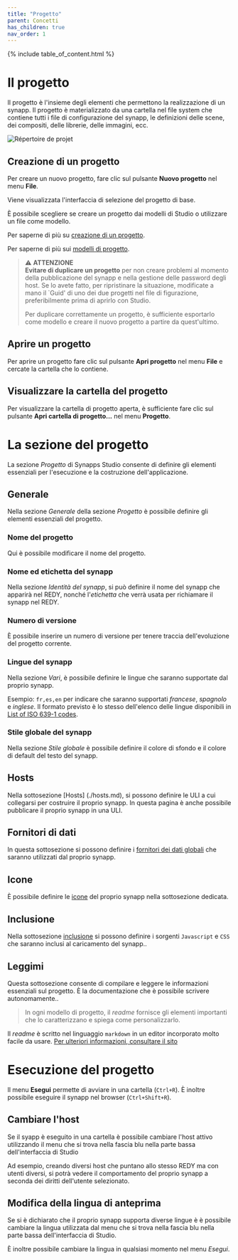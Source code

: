 ```yaml
---
title: "Progetto"
parent: Concetti
has_children: true
nav_order: 1
---
```


{% include table_of_content.html %}

# Il progetto

Il progetto è l'insieme degli elementi che permettono la realizzazione di un synapp. Il progetto è materializzato da una cartella nel file system che contiene tutti i file di configurazione del synapp, le definizioni delle scene, dei compositi, delle librerie, delle immagini, ecc.

![Répertoire de projet](../../assets/quick-start/first-project/03.png)

## Creazione di un progetto
Per creare un nuovo progetto, fare clic sul pulsante **Nuovo progetto** nel menu **File**.

Viene visualizzata l'interfaccia di selezione del progetto di base.

È possibile scegliere se creare un progetto dai modelli di Studio o utilizzare un file come modello.

Per saperne di più su [creazione di un progetto](../../quick-start/first-project.md).

Per saperne di più sui [modelli di progetto](./project-model.md).

> ⚠️ **ATTENZIONE**<br>
> **Evitare di duplicare un progetto** per non creare problemi al momento della pubblicazione del synapp e nella gestione delle password degli host. Se lo avete fatto, per ripristinare la situazione, modificate a mano il `Guid' di uno dei due progetti nel file di figurazione, preferibilmente prima di aprirlo con Studio.
>
> Per duplicare correttamente un progetto, è sufficiente esportarlo come modello e creare il nuovo progetto a partire da quest'ultimo.

## Aprire un progetto

Per aprire un progetto fare clic sul pulsante **Apri progetto** nel menu **File** e cercate la cartella che lo contiene.

## Visualizzare la cartella del progetto

Per visualizzare la cartella di progetto aperta, è sufficiente fare clic sul pulsante **Apri cartella di progetto...** nel menu **Progetto**.


# La sezione del progetto

La sezione *Progetto* di Synapps Studio consente di definire gli elementi essenziali per l'esecuzione e la costruzione dell'applicazione.

## Generale

Nella sezione *Generale* della sezione *Progetto* è possibile definire gli elementi essenziali del progetto.

### Nome del progetto
Qui è possibile modificare il nome del progetto.

### Nome ed etichetta del synapp
Nella sezione *Identità del synapp*, si può definire il nome del synapp che apparirà nel REDY, nonché l'*etichetta* che verrà usata per richiamare il synapp nel REDY.

### Numero di versione
È possibile inserire un numero di versione per tenere traccia dell'evoluzione del progetto corrente.

### Lingue del synapp
Nella sezione *Vari*, è possibile definire le lingue che saranno supportate dal proprio synapp.

Esempio: `fr,es,en` per indicare che saranno supportati *francese*, *spagnolo* e *inglese*. Il formato previsto è lo stesso dell'elenco delle lingue disponibili in [List of ISO 639-1 codes](https://en.wikipedia.org/wiki/List_of_ISO_639-1_codes).

### Stile globale del synapp
Nella sezione *Stile globale* è possibile definire il colore di sfondo e il colore di default del testo del synapp.

## Hosts

Nella sottosezione [Hosts] (./hosts.md), si possono definire le ULI a cui collegarsi per costruire il proprio synapp.
In questa pagina è anche possibile pubblicare il proprio synapp in una ULI.

## Fornitori di dati

In questa sottosezione si possono definire i [fornitori dei dati globali](./global-data-sources.md) che saranno utilizzati dal proprio synapp.


## Icone

È possibile definire le [icone](./icons.md) del proprio synapp nella sottosezione dedicata.

## Inclusione

Nella sottosezione [inclusione](./includes.md) si possono definire i sorgenti `Javascript` e `CSS` che saranno inclusi al caricamento del synapp..

## Leggimi

Questa sottosezione consente di compilare e leggere le informazioni essenziali sul progetto. È la documentazione che è possibile scrivere autonomamente..

> In ogni modello di progetto, il *readme* fornisce gli elementi importanti che lo caratterizzano e spiega come personalizzarlo.

Il *readme* è scritto nel linguaggio `markdown` in un editor incorporato molto facile da usare. [Per ulteriori informazioni, consultare il sito](https://fr.wikipedia.org/wiki/Markdown)

# Esecuzione del progetto

Il menu **Esegui** permette di avviare in una cartella (`Ctrl+R`).
È inoltre possibile eseguire il synapp nel browser (`Ctrl+Shift+R`).

## Cambiare l'host

Se il syapp è eseguito in una cartella è possibile cambiare l'host attivo utilizzando il menu che si trova nella fascia blu nella parte bassa dell'interfaccia di Studio

Ad esempio, creando diversi host che puntano allo stesso REDY ma con utenti diversi, si potrà vedere il comportamento del proprio synapp a seconda dei diritti dell'utente selezionato.

## Modifica della lingua di anteprima

Se si è dichiarato che il proprio synapp supporta diverse lingue è è possibile cambiare la lingua utilizzata dal menu che si trova nella fascia blu nella parte bassa dell'interfaccia di Studio.

È inoltre possibile cambiare la lingua in qualsiasi momento nel menu *Esegui*.
